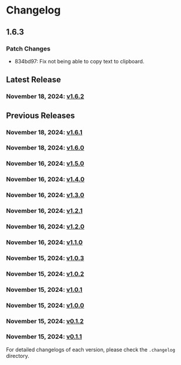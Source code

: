 # Changelog

## 1.6.3

### Patch Changes

- 834bd97: Fix not being able to copy text to clipboard.

## Latest Release

### November 18, 2024: [v1.6.2](/.changelog/1.6.2.mdx)

## Previous Releases

### November 18, 2024: [v1.6.1](/.changelog/1.6.1.mdx)

### November 18, 2024: [v1.6.0](/.changelog/1.6.0.mdx)

### November 16, 2024: [v1.5.0](/.changelog/1.5.0.mdx)

### November 16, 2024: [v1.4.0](/.changelog/1.4.0.mdx)

### November 16, 2024: [v1.3.0](/.changelog/1.3.0.mdx)

### November 16, 2024: [v1.2.1](/.changelog/1.2.1.mdx)

### November 16, 2024: [v1.2.0](/.changelog/1.2.0.mdx)

### November 16, 2024: [v1.1.0](/.changelog/1.1.0.mdx)

### November 15, 2024: [v1.0.3](/.changelog/1.0.3.mdx)

### November 15, 2024: [v1.0.2](/.changelog/1.0.2.mdx)

### November 15, 2024: [v1.0.1](/.changelog/1.0.1.mdx)

### November 15, 2024: [v1.0.0](/.changelog/1.0.0.mdx)

### November 15, 2024: [v0.1.2](/.changelog/0.1.2.mdx)

### November 15, 2024: [v0.1.1](/.changelog/0.1.1.mdx)

For detailed changelogs of each version, please check the `.changelog` directory.
